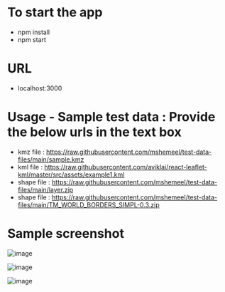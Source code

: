 # To start the app
- npm install
- npm start

# URL
- localhost:3000

# Usage - Sample test data : Provide the below urls in the text box
- kmz file : https://raw.githubusercontent.com/mshemeel/test-data-files/main/sample.kmz
- kml file : https://raw.githubusercontent.com/aviklai/react-leaflet-kml/master/src/assets/example1.kml
- shape file : https://raw.githubusercontent.com/mshemeel/test-data-files/main/layer.zip
- shape file : https://raw.githubusercontent.com/mshemeel/test-data-files/main/TM_WORLD_BORDERS_SIMPL-0.3.zip

# Sample screenshot 
![image](https://github.com/mshemeel/assessment-app/assets/26067779/3b32becb-45db-488e-bfe3-0265aa1ad333)

![image](https://github.com/mshemeel/assessment-app/assets/26067779/0cb4fe65-fae1-4ac7-b32f-0c22056d2820)

![image](https://github.com/mshemeel/assessment-app/assets/26067779/a5d0cd65-4655-433d-8565-c9e84040c409)
